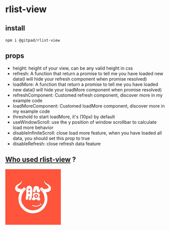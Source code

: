 # rlist-view



## install

```shell
npm i @gitpad/rlist-view
```

## props

* height: height of your view, can be any valid height in css
* refresh: A function that return a promise to tell me you have loaded new data(I will hide your refresh component when promise resolved)
* loadMore: A function that return a promise to tell me you have loaded new data(I will hide your loadMore component when promise resolved)
* refreshComponent: Customed refresh component, discover more in my example code
* loadMoreComponent: Customed loadMore component, discover more in my example code
* threshold to start loadMore, it's (10px) by default
* useWindowScroll: use the y position of window scrollbar to calculate load more behavior
* disableInfiniteScroll: close load more feature, when you have loaded all data, you should set this prop to true
* disableRefresh: close refresh data feature

## [Who used rlist-view](docs/who-used.md) ?


[![股多多](docs/images/gdd/logo.jpg)](https://itunes.apple.com/cn/app/%E8%82%A1%E5%A4%9A%E5%A4%9A/id1219179966?mt=8)